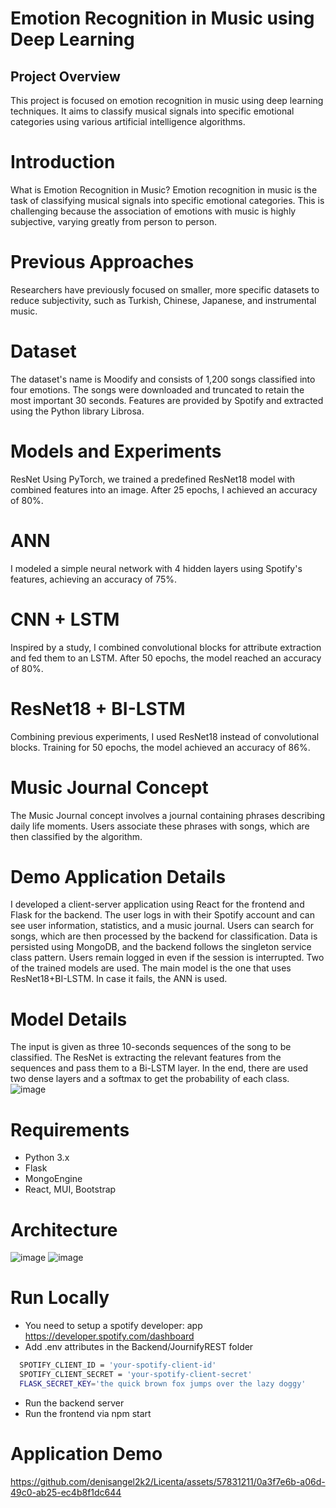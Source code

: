 # Emotion Recognition in Music using Deep Learning
## Project Overview
This project is focused on emotion recognition in music using deep learning techniques. It aims to classify musical signals into specific emotional categories using various artificial intelligence algorithms.

# Introduction
What is Emotion Recognition in Music?
Emotion recognition in music is the task of classifying musical signals into specific emotional categories. This is challenging because the association of emotions with music is highly subjective, varying greatly from person to person.

# Previous Approaches
Researchers have previously focused on smaller, more specific datasets to reduce subjectivity, such as Turkish, Chinese, Japanese, and instrumental music.

# Dataset
The dataset's name is Moodify and consists of 1,200 songs classified into four emotions. The songs were downloaded and truncated to retain the most important 30 seconds. Features are provided by Spotify and extracted using the Python library Librosa.

# Models and Experiments
ResNet
Using PyTorch, we trained a predefined ResNet18 model with combined features into an image. After 25 epochs, I achieved an accuracy of 80%.

# ANN
I modeled a simple neural network with 4 hidden layers using Spotify's features, achieving an accuracy of 75%.

# CNN + LSTM
Inspired by a study, I combined convolutional blocks for attribute extraction and fed them to an LSTM. After 50 epochs, the model reached an accuracy of 80%.

# ResNet18 + BI-LSTM
Combining previous experiments, I used ResNet18 instead of convolutional blocks. Training for 50 epochs, the model achieved an accuracy of 86%.

# Music Journal Concept
The Music Journal concept involves a journal containing phrases describing daily life moments. Users associate these phrases with songs, which are then classified by the algorithm.

# Demo Application Details
I developed a client-server application using React for the frontend and Flask for the backend. The user logs in with their Spotify account and can see user information, statistics, and a music journal. Users can search for songs, which are then processed by the backend for classification. Data is persisted using MongoDB, and the backend follows the singleton service class pattern. Users remain logged in even if the session is interrupted. Two of the trained models are used. The main model is the one that uses ResNet18+BI-LSTM. In case it fails, the ANN is used.

# Model Details

The input is given as three 10-seconds sequences of the song to be classified. The ResNet is extracting the relevant features from the sequences and pass them to a Bi-LSTM layer. In the end, there are used two dense layers and a softmax to get the probability of each class.
![image](https://github.com/denisangel2k2/Licenta/assets/57831211/78bee68d-86e1-45a1-9c9f-673689d6fadd)


# Requirements
- Python 3.x
- Flask
- MongoEngine
- React, MUI, Bootstrap

# Architecture
![image](https://github.com/denisangel2k2/Licenta/assets/57831211/0bd4b9ec-7b8e-4e8f-b952-a4903c2db059)
![image](https://github.com/denisangel2k2/Licenta/assets/57831211/1bde44ae-8f14-45f2-8f66-dda47e2629b4)


# Run Locally
- You need to setup a spotify developer: app https://developer.spotify.com/dashboard
- Add .env attributes in the Backend/JournifyREST folder
```bash
  SPOTIFY_CLIENT_ID = 'your-spotify-client-id'
  SPOTIFY_CLIENT_SECRET = 'your-spotify-client-secret'
  FLASK_SECRET_KEY='the quick brown fox jumps over the lazy doggy'
```
- Run the backend server
- Run the frontend via npm start


# Application Demo
https://github.com/denisangel2k2/Licenta/assets/57831211/0a3f7e6b-a06d-49c0-ab25-ec4b8f1dc644



